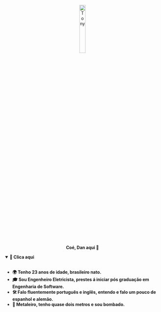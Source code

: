 <p align="center">
  <a href="https://daniellucas.dev" style="text-decoration: none; color: inherit;">
    <img src="https://static.wikia.nocookie.net/hotline-miami/images/d/dc/Untitled-2.png/revision/latest?cb=20150320222759" width="20%" alt="Tony" /><br>
    <b>Coé, Dan aqui 🤘​</b>
  </a>
</p>

<details open="true">
  <summary> <b> 🤔 Clica aqui </summary>
  <br>
  <ul>
    <li>🌍 Tenho 23 anos de idade, brasileiro nato.</li>
    <li>🎓 Sou Engenheiro Eletricista, prestes á iniciar pós graduação em Engenharia de Software.</li>
    <li>🛠️ Falo fluentemente português e inglês, entendo e falo um pouco de espanhol e alemão.</li>
    <li>🎼 Metaleiro, tenho quase dois metros e sou bombado.</li>
  </ul>
</details>
